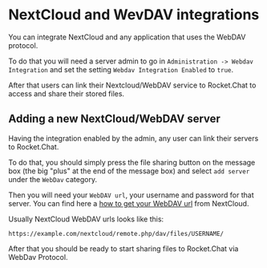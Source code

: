 # NextCloud and WevDAV integrations

You can integrate NextCloud and any application that uses the WebDAV protocol.

To do that you will need a server admin to go in `Administration -> Webdav Integration` and set the setting `Webdav Integration Enabled` to `true`.

After that users can link their Nextcloud/WebDAV service to Rocket.Chat to access and share their stored files.

## Adding a new NextCloud/WebDAV server

Having the integration enabled by the admin, any user can link their servers to Rocket.Chat.

To do that, you should simply press the file sharing button on the message box (the big "plus" at the end of the message box) and select `add server` under the `WebDav` category.

Then you will need your `WebDAV url`, your username and password for that server. You can find here a [how to get your WebDAV url](https://docs.nextcloud.com/server/14/user_manual/files/access_webdav.html) from NextCloud.

Usually NextCloud WebDAV urls looks like this:

`https://example.com/nextcloud/remote.php/dav/files/USERNAME/`

After that you should be ready to start sharing files to Rocket.Chat via WebDav Protocol.
